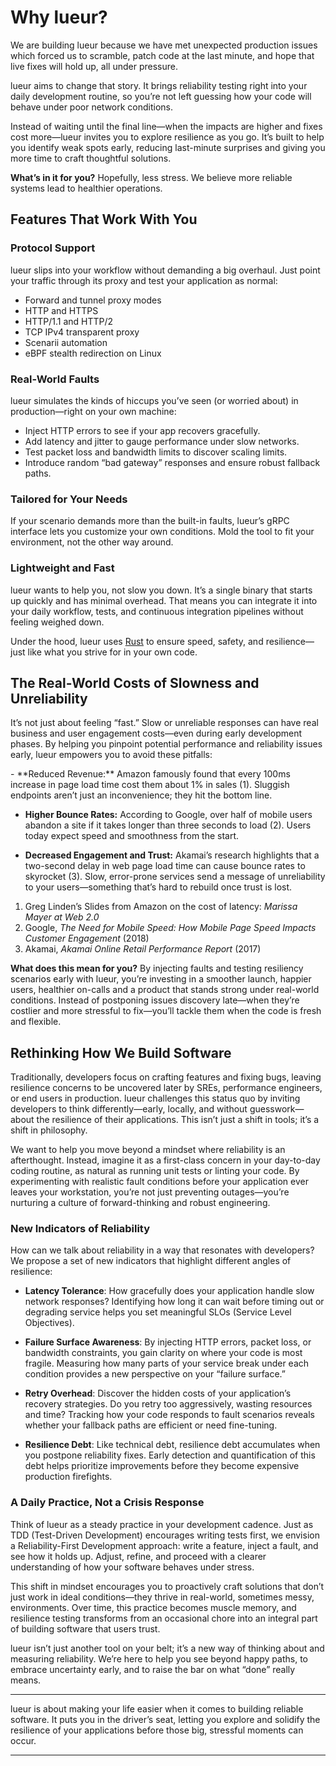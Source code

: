 # Why lueur?

We are building lueur because we have met unexpected production
issues which forced us to scramble, patch code at the last minute, and hope
that live fixes will hold up, all under pressure.

lueur aims to change that story. It brings reliability testing right
into your daily development routine, so you’re not left guessing how your code
will behave under poor network conditions.

Instead of waiting until the final line—when the impacts are higher and fixes
cost more—lueur invites you to explore resilience as you go. It’s built to help
you identify weak spots early, reducing last-minute surprises and giving you
more time to craft thoughtful solutions.

**What’s in it for you?** Hopefully, less stress. We believe more reliable
systems lead to healthier operations.

## Features That Work With You

### Protocol Support

lueur slips into your workflow without demanding a big overhaul. Just point your
traffic through its proxy and test your application as normal:

- Forward and tunnel proxy modes
- HTTP and HTTPS
- HTTP/1.1 and HTTP/2
- TCP IPv4 transparent proxy
- Scenarii automation
- eBPF stealth redirection on Linux

### Real-World Faults

lueur simulates the kinds of hiccups you’ve seen (or worried about) in
production—right on your own machine:

- Inject HTTP errors to see if your app recovers gracefully.
- Add latency and jitter to gauge performance under slow networks.
- Test packet loss and bandwidth limits to discover scaling limits.
- Introduce random “bad gateway” responses and ensure robust fallback paths.

### Tailored for Your Needs

If your scenario demands more than the built-in faults, lueur’s gRPC interface
lets you customize your own conditions. Mold the tool to fit your environment,
not the other way around.

### Lightweight and Fast

lueur wants to help you, not slow you down. It’s a single binary that starts up
quickly and has minimal overhead. That means you can integrate it into your
daily workflow, tests, and continuous integration pipelines without feeling
weighed down.

Under the hood, lueur uses [Rust](https://www.rust-lang.org/) to ensure speed,
safety, and resilience—just like what you strive for in your own code.

## The Real-World Costs of Slowness and Unreliability

It’s not just about feeling “fast.” Slow or unreliable responses can have real
business and user engagement costs—even during early development phases. By
helping you pinpoint potential performance and reliability issues early, lueur
empowers you to avoid these pitfalls:

<div class="annotate" markdown>
- **Reduced Revenue:** Amazon famously found that every 100ms increase in page
  load time cost them about 1% in sales (1). Sluggish endpoints aren’t just an
  inconvenience; they hit the bottom line.

- **Higher Bounce Rates:** According to Google, over half of mobile users abandon
  a site if it takes longer than three seconds to load (2). Users today expect speed
  and smoothness from the start.
  
- **Decreased Engagement and Trust:** Akamai’s research highlights that a two-second
  delay in web page load time can cause bounce rates to skyrocket (3). Slow, error-prone
  services send a message of unreliability to your users—something that’s hard to
  rebuild once trust is lost.
</div>

1. Greg Linden’s Slides from Amazon on the cost of latency: *Marissa Mayer at Web 2.0*  
2. Google, *The Need for Mobile Speed: How Mobile Page Speed Impacts Customer Engagement* (2018)  
3. Akamai, *Akamai Online Retail Performance Report* (2017)

**What does this mean for you?** By injecting faults and testing
resiliency scenarios early with lueur, you’re investing in a smoother launch,
happier users, healthier on-calls and a product that stands strong under
real-world conditions. Instead of postponing issues discovery late—when they’re
costlier and more stressful to fix—you’ll tackle them when the code is fresh and
flexible.

## Rethinking How We Build Software

Traditionally, developers focus on crafting features and fixing bugs, leaving
resilience concerns to be uncovered later by SREs, performance engineers, or end
users in production. lueur challenges this status quo by inviting developers to
think differently—early, locally, and without guesswork—about the resilience of
their applications. This isn’t just a shift in tools; it’s a shift in
philosophy.

We want to help you move beyond a mindset where reliability is an afterthought.
Instead, imagine it as a first-class concern in your day-to-day coding routine,
as natural as running unit tests or linting your code. By experimenting with
realistic fault conditions before your application ever leaves your workstation,
you’re not just preventing outages—you’re nurturing a culture of forward-thinking
and robust engineering.

### New Indicators of Reliability

How can we talk about reliability in a way that resonates with developers? We
propose a set of new indicators that highlight different angles of resilience:

- **Latency Tolerance**: How gracefully does your application handle slow
  network responses? Identifying how long it can wait before timing out or
  degrading service helps you set meaningful SLOs (Service Level Objectives).

- **Failure Surface Awareness**: By injecting HTTP errors, packet loss, or
  bandwidth constraints, you gain clarity on where your code is most fragile.
  Measuring how many parts of your service break under each condition provides
  a new perspective on your “failure surface.”

- **Retry Overhead**: Discover the hidden costs of your application’s recovery
  strategies. Do you retry too aggressively, wasting resources and time?
  Tracking how your code responds to fault scenarios reveals whether your
  fallback paths are efficient or need fine-tuning.

- **Resilience Debt**: Like technical debt, resilience debt accumulates when you
  postpone reliability fixes. Early detection and quantification of this debt
  helps prioritize improvements before they become expensive production
  firefights.

### A Daily Practice, Not a Crisis Response

Think of lueur as a steady practice in your development cadence. Just as TDD
(Test-Driven Development) encourages writing tests first, we envision a
Reliability-First Development approach: write a feature, inject a fault, and see
how it holds up. Adjust, refine, and proceed with a clearer understanding of how
your software behaves under stress.

This shift in mindset encourages you to proactively craft solutions that don’t
just work in ideal conditions—they thrive in real-world, sometimes messy,
environments. Over time, this practice becomes muscle memory, and resilience
testing transforms from an occasional chore into an integral part of building
software that users trust.

lueur isn’t just another tool on your belt; it’s a new way of thinking about and
measuring reliability. We’re here to help you see beyond happy paths, to embrace
uncertainty early, and to raise the bar on what “done” really means.


---

lueur is about making your life easier when it comes to building reliable
software. It puts you in the driver’s seat, letting you explore and solidify the
resilience of your applications before those big, stressful moments can occur.

---

